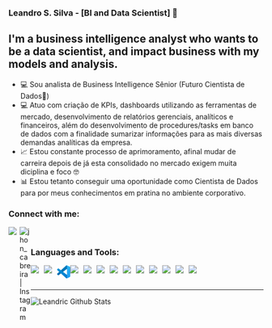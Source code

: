 ### Leandro S. Silva - [BI and Data Scientist] 👋

## I'm a business intelligence analyst who wants to be a data scientist, and impact business with my models and analysis.

- 💻 Sou analista de Business Intelligence Sênior (Futuro Cientista de Dados🥺)
- 💻 Atuo com criação de KPIs, dashboards utilizando as ferramentas de mercado, desenvolvimento de relatórios gerenciais, analíticos e financeiros, além do desenvolvimento de procedures/tasks em banco de dados com a finalidade sumarizar informações para as mais diversas demandas analíticas da empresa.
- 📈 Estou constante processo de aprimoramento, afinal mudar de carreira depois de já esta consolidado no mercado exigem muita diciplina e foco 🤓
- 📊 Estou tetanto conseguir uma oportunidade como Cientista de Dados para por meus conhecimentos em pratina no ambiente corporativo.

### Connect with me:

[<img align="left"  width="22px" src="https://cdn.jsdelivr.net/npm/simple-icons@3.4.0/icons/linkedin.svg" />](https://www.linkedin.com/in/leandro-soares-11b010115/)

<!-- … 
[<img align="left" alt="cabreirajm | medium" width="22px" src="https://cdn.jsdelivr.net/npm/simple-icons@3.4.0/icons/medium.svg" />](https://medium.com/@cabreirajm)
-->

[<img align="left" alt="jhon_cabreira | Instagram" width="22px" src="https://upload.wikimedia.org/wikipedia/commons/5/58/Instagram-Icon.png" />](https://www.instagram.com/leandrinus/)



<br />

### Languages and Tools:

<img align="left" width="26px" src="https://cdn.jsdelivr.net/gh/devicons/devicon/icons/linux/linux-original.svg" />

<img align="left" width="26px" src="https://cdn.jsdelivr.net/gh/devicons/devicon/icons/python/python-original.svg" />

<img align="left" alt="visual studio code" width="26px" src="https://raw.githubusercontent.com/github/explore/80688e429a7d4ef2fca1e82350fe8e3517d3494d/topics/visual-studio-code/visual-studio-code.png" />

<img align="left" width="26px" src="https://cdn.jsdelivr.net/gh/devicons/devicon/icons/jupyter/jupyter-original-wordmark.svg" />

<img align="left" width="26px" src="https://cdn.jsdelivr.net/gh/devicons/devicon/icons/mysql/mysql-original-wordmark.svg" />

<img align="left" width="26px" src="https://cdn.jsdelivr.net/gh/devicons/devicon/icons/microsoftsqlserver/microsoftsqlserver-plain-wordmark.svg" />

<img align="left" width="26px" src="https://cdn.jsdelivr.net/gh/devicons/devicon/icons/arduino/arduino-original-wordmark.svg" />

<img align="left" width="26px" src="https://cdn.jsdelivr.net/gh/devicons/devicon/icons/git/git-original.svg" />

<img align="left" width="26px" src="https://cdn.jsdelivr.net/gh/devicons/devicon/icons/pandas/pandas-original-wordmark.svg" />

<img align="left" width="26px" src="https://cdn.jsdelivr.net/gh/devicons/devicon/icons/numpy/numpy-original.svg" />

<img align="left" width="26px" src="https://cdn.jsdelivr.net/gh/devicons/devicon/icons/flask/flask-original-wordmark.svg" />

<img align="left" width="26px" src="https://github.com/microsoft/PowerBI-Icons/blob/main/PNG/LogoBlack.png?raw=true">

<img img align="left" width="26px" src="https://encrypted-tbn0.gstatic.com/images?q=tbn:ANd9GcTiCvNt0esNv9Uj1_B-X8yvlFx7bjBwSGjHwr6-6eFWXxSgYYJcizc4Ga6mtKpaI_MARNs&usqp=CAU">

<br />
<br />




---

<img align="left" alt="Leandric Github Stats" src="https://github-readme-stats.vercel.app/api?username=leandric&show_icons=true&hide_border=true" />

<!-- …  [medium]:  -->
[linkedin]: https://www.linkedin.com/in/leandro-soares-11b010115/
[instagram]: https://www.instagram.com/leandrinus/


